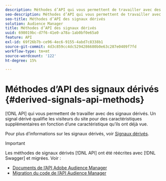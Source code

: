 ```yaml
---
description: Méthodes d’API qui vous permettent de travailler avec des signaux dérivés. Un signal dérivé qualifie les visiteurs du site pour des caractéristiques supplémentaires en fonction d’une caractéristique qu’ils ont déjà vue.
seo-description: Méthodes d’API qui vous permettent de travailler avec des signaux dérivés. Un signal dérivé qualifie les visiteurs du site pour des caractéristiques supplémentaires en fonction d’une caractéristique qu’ils ont déjà vue.
seo-title: Méthodes d’API des signaux dérivés
solution: Audience Manager
title: Méthodes d’API des signaux dérivés
uuid: 698019bc-d7f6-41e0-a78a-1ab0bf0e65a0
feature: API
exl-id: 69f26b7b-ce96-4ec6-9155-4abd7c8338b1
source-git-commit: 4d3c859cc4dc5294286680b0e63c287e0409f7fd
workflow-type: tm+mt
source-wordcount: '122'
ht-degree: 15%

---
```


# Méthodes d’API des signaux dérivés {#derived-signals-api-methods}

[!DNL API] qui vous permettent de travailler avec des signaux dérivés. Un signal dérivé qualifie les visiteurs du site pour des caractéristiques supplémentaires en fonction d’une caractéristique qu’ils ont déjà vue.

<!-- c_separator.xml -->

Pour plus d’informations sur les signaux dérivés, voir [Signaux dérivés](../../features/derived-signals.md).

>[!IMPORTANT]
>
>Les méthodes de signaux dérivés [!DNL API] ont été réécrites avec [!DNL Swagger] et migrées. Voir :
>
>* [Documents de l’API Adobe Audience Manager](https://bank.demdex.com/portal/swagger/index.html)
>* [Migration du code de l’API Audience Manager](../../api/api-swagger-migration.md)


